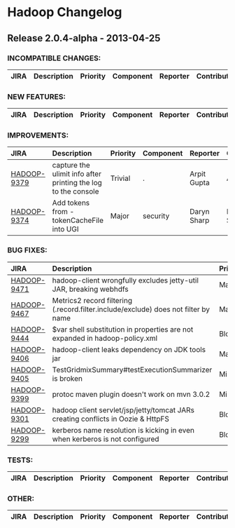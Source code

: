 # Hadoop Changelog

## Release 2.0.4-alpha - 2013-04-25

### INCOMPATIBLE CHANGES:

| JIRA | Description | Priority | Component | Reporter | Contributor |
|:---- |:---- | :--- |:---- |:---- |:---- |


### NEW FEATURES:

| JIRA | Description | Priority | Component | Reporter | Contributor |
|:---- |:---- | :--- |:---- |:---- |:---- |


### IMPROVEMENTS:

| JIRA | Description | Priority | Component | Reporter | Contributor |
|:---- |:---- | :--- |:---- |:---- |:---- |
| [HADOOP-9379](https://issues.apache.org/jira/browse/HADOOP-9379) | capture the ulimit info after printing the log to the console |  Trivial | . | Arpit Gupta | Arpit Gupta |
| [HADOOP-9374](https://issues.apache.org/jira/browse/HADOOP-9374) | Add tokens from -tokenCacheFile into UGI |  Major | security | Daryn Sharp | Daryn Sharp |


### BUG FIXES:

| JIRA | Description | Priority | Component | Reporter | Contributor |
|:---- |:---- | :--- |:---- |:---- |:---- |
| [HADOOP-9471](https://issues.apache.org/jira/browse/HADOOP-9471) | hadoop-client wrongfully excludes jetty-util JAR, breaking webhdfs |  Major | build | Alejandro Abdelnur | Alejandro Abdelnur |
| [HADOOP-9467](https://issues.apache.org/jira/browse/HADOOP-9467) | Metrics2 record filtering (.record.filter.include/exclude) does not filter by name |  Major | metrics | Chris Nauroth | Chris Nauroth |
| [HADOOP-9444](https://issues.apache.org/jira/browse/HADOOP-9444) | $var shell substitution in properties are not expanded in hadoop-policy.xml |  Blocker | conf | Konstantin Boudnik | Roman Shaposhnik |
| [HADOOP-9406](https://issues.apache.org/jira/browse/HADOOP-9406) | hadoop-client leaks dependency on JDK tools jar |  Major | build | Alejandro Abdelnur | Alejandro Abdelnur |
| [HADOOP-9405](https://issues.apache.org/jira/browse/HADOOP-9405) | TestGridmixSummary#testExecutionSummarizer is broken |  Minor | test, tools | Andrew Wang | Andrew Wang |
| [HADOOP-9399](https://issues.apache.org/jira/browse/HADOOP-9399) | protoc maven plugin doesn't work on mvn 3.0.2 |  Minor | build | Todd Lipcon | Konstantin Boudnik |
| [HADOOP-9301](https://issues.apache.org/jira/browse/HADOOP-9301) | hadoop client servlet/jsp/jetty/tomcat JARs creating conflicts in Oozie & HttpFS |  Blocker | build | Roman Shaposhnik | Alejandro Abdelnur |
| [HADOOP-9299](https://issues.apache.org/jira/browse/HADOOP-9299) | kerberos name resolution is kicking in even when kerberos is not configured |  Blocker | security | Roman Shaposhnik | Daryn Sharp |


### TESTS:

| JIRA | Description | Priority | Component | Reporter | Contributor |
|:---- |:---- | :--- |:---- |:---- |:---- |


### OTHER:

| JIRA | Description | Priority | Component | Reporter | Contributor |
|:---- |:---- | :--- |:---- |:---- |:---- |



